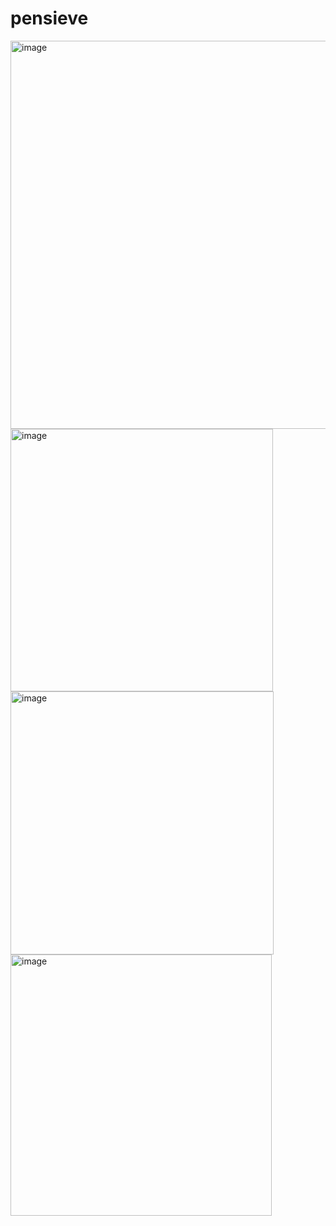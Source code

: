 # pensieve

<img width="621" alt="image" src="https://github.com/khushiBiyani/pensieve/assets/93194800/4e5c0f47-02e0-4aad-bfce-0f6afbe42304">

<img width="420" alt="image" src="https://github.com/khushiBiyani/pensieve/assets/93194800/711a3a8d-a9ff-4fae-ba97-24213207f3b4">

<img width="421" alt="image" src="https://github.com/khushiBiyani/pensieve/assets/93194800/5b1b6070-40ef-4388-8638-3d44d07fa4d5">

<img width="418" alt="image" src="https://github.com/khushiBiyani/pensieve/assets/93194800/03fc9809-30a7-41e8-a1c3-dfdcdd497ec0">


